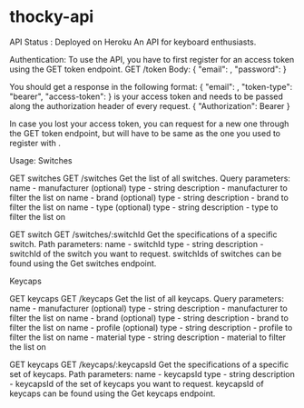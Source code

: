 # thocky-api
API Status : Deployed on Heroku
An API for keyboard enthusiasts.

Authentication:
To use the API, you have to first register for an access token using the GET token endpoint.
GET /token
Body:
{
  "email": <your-email>,
  "password": <your-password>
}

You should get a response in the following format:
{
  "email": <your-email>,
  "token-type": "bearer",
  "access-token": <your-token>
}
<your-token> is your access token and needs to be passed along the authorization header of every request.
{
  "Authorization": Bearer <your-token>
}

In case you lost your access token, you can request for a new one through the GET token endpoint, but <your-password> will have to be same as the one you used to register with <your-email>.

Usage:
Switches

GET switches
GET /switches
Get the list of all switches.
Query parameters:
name - manufacturer (optional)
type - string
description - manufacturer to filter the list on
name - brand (optional)
type - string
description - brand to filter the list on
name - type (optional)
type - string
description - type to filter the list on

GET switch
GET /switches/:switchId
Get the specifications of a specific switch.
Path parameters:
name - switchId
type - string
description - switchId of the switch you want to request. switchIds of switches can be found using the Get switches endpoint.

Keycaps

GET keycaps
GET /keycaps
Get the list of all keycaps.
Query parameters:
name - manufacturer (optional)
type - string
description - manufacturer to filter the list on
name - brand (optional)
type - string
description - brand to filter the list on
name - profile (optional)
type - string
description - profile to filter the list on
name - material
type - string
description - material to filter the list on

GET keycaps
GET /keycaps/:keycapsId
Get the specifications of a specific set of keycaps.
Path parameters:
name - keycapsId
type - string
description - keycapsId of the set of keycaps you want to request. keycapsId of keycaps can be found using the Get keycaps endpoint.
